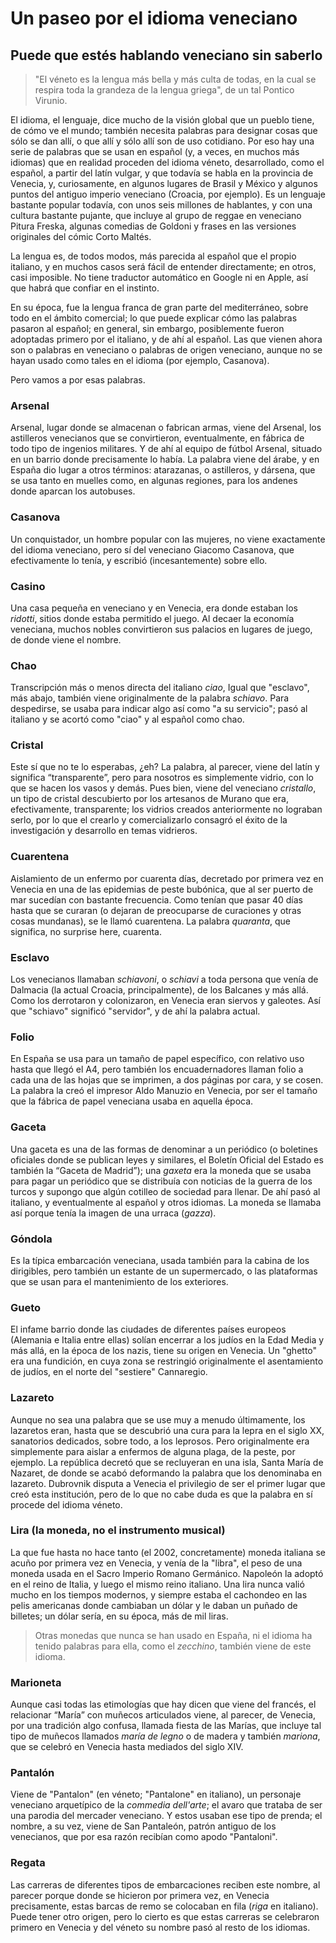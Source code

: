 # Un paseo por el idioma veneciano
## Puede que estés hablando veneciano sin saberlo

> "El véneto es la lengua más bella y más culta de todas, en la cual se respira
> toda la grandeza de la lengua griega", de un tal Pontico Virunio.

El idioma, el lenguaje, dice mucho de la visión global que un pueblo
tiene, de cómo ve el mundo; también necesita palabras para designar
cosas que sólo se dan allí, o que allí y sólo allí son de uso
cotidiano. Por eso hay una serie de palabras que se usan en español
(y, a veces, en muchos más idiomas) que en realidad proceden del
idioma véneto, desarrollado, como el español, a partir del latín
vulgar, y que todavía se habla en la provincia de Venecia, y,
curiosamente, en algunos lugares de Brasil y México y algunos puntos del antiguo
imperio veneciano (Croacia, por ejemplo). Es un lenguaje bastante
popular todavía, con unos seis millones de hablantes, y con una
cultura bastante pujante, que incluye al grupo de reggae en veneciano
Pitura Freska, algunas comedias de Goldoni y frases en las versiones
originales del cómic Corto Maltés.

La lengua es, de todos modos, más parecida al español que el propio
italiano, y en muchos casos será fácil de entender directamente; en
otros, casi imposible. No tiene traductor automático en Google ni en
Apple, así que habrá que confiar en el instinto.

En su época, fue la lengua franca de gran parte del
mediterráneo, sobre todo en el ámbito comercial; lo que puede explicar
cómo las palabras pasaron al español; en general, sin embargo,
posiblemente fueron adoptadas primero por el italiano, y de ahí al
español. Las que vienen ahora son o palabras en veneciano o palabras
de origen veneciano, aunque no se hayan usado como tales en el idioma
(por ejemplo, Casanova).

Pero vamos a por esas palabras.

### Arsenal

Arsenal, lugar donde se almacenan o fabrican armas, viene del Arsenal, los
astilleros venecianos que se convirtieron, eventualmente, en fábrica de todo
tipo de ingenios militares. Y de ahí al equipo de fútbol Arsenal, situado en un
barrio donde precisamente lo había. La palabra viene del árabe, y en España dio
lugar a otros términos: atarazanas, o astilleros, y dársena, que se usa tanto en
muelles como, en algunas regiones, para los andenes donde aparcan los autobuses.

### Casanova

Un conquistador, un hombre popular con las mujeres, no viene exactamente del
idioma veneciano, pero sí del veneciano Giacomo Casanova, que efectivamente lo
tenía, y escribió (incesantemente) sobre ello.

### Casino

Una casa pequeña en veneciano y en Venecia, era donde estaban los *ridotti*,
sitios donde estaba permitido el juego. Al decaer la economía veneciana, muchos
nobles convirtieron sus palacios en lugares de juego, de donde viene el nombre.

### Chao

Transcripción más o menos directa del italiano *ciao*, Igual que
"esclavo", más abajo, también viene originalmente de la palabra
*schiavo*. Para despedirse, se usaba para indicar algo así como "a su
servicio"; pasó al italiano y se acortó como "ciao" y al español como
chao.

### Cristal

Este sí que no te lo esperabas, ¿eh? La palabra, al parecer, viene del
latín y significa “transparente”, pero para nosotros es simplemente
vidrio, con lo que se hacen los vasos y demás. Pues bien, viene del
veneciano *cristallo*, un tipo de cristal descubierto por los
artesanos de Murano que era, efectivamente, transparente; los vidrios
creados anteriormente no lograban serlo, por lo que el crearlo y
comercializarlo consagró el éxito de la investigación y desarrollo en
temas vidrieros.

### Cuarentena

Aislamiento de un enfermo por cuarenta días, decretado por primera vez
en Venecia en una de las epidemias de peste bubónica, que al ser
puerto de mar sucedían con bastante frecuencia. Como tenían que
pasar 40 días hasta que se curaran (o dejaran de preocuparse de
curaciones y otras cosas mundanas), se le llamó cuarentena. La palabra
*quaranta*, que significa, no surprise here, cuarenta.

### Esclavo

Los venecianos llamaban *schiavoni*, o *schiavi* a toda persona que
venía de Dalmacia (la actual Croacia, principalmente), de los Balcanes
y más allá. Como los derrotaron y colonizaron, en Venecia eran siervos
y galeotes. Así que "schiavo" significó "servidor", y de ahí la
palabra actual.

### Folio

En España se usa para un tamaño de papel específico, con relativo uso
hasta que llegó el A4, pero también los encuadernadores llaman folio a
cada una de las hojas que se imprimen, a dos páginas por cara, y se
cosen. La palabra la creó el impresor Aldo Manuzio en Venecia, por ser
el tamaño que la fábrica de papel veneciana usaba en aquella época.

### Gaceta

Una gaceta es una de las formas de denominar a un periódico (o
boletines oficiales donde se publican leyes y similares, el Boletín Oficial del Estado es también la “Gaceta de Madrid”); una *gaxeta*
era la moneda que se usaba para pagar un periódico que se distribuía
con noticias de la guerra de los turcos y supongo que algún cotilleo
de sociedad para llenar. De ahí pasó al italiano, y eventualmente al
español y otros idiomas. La moneda se llamaba así porque tenía la
imagen de una urraca (*gazza*).

### Góndola

Es la típica embarcación veneciana, usada también para la cabina de los
dirigibles, pero también un estante de un supermercado, o las plataformas que se
usan para el mantenimiento de los exteriores.

### Gueto

El infame barrio donde las ciudades de diferentes países europeos
(Alemania e Italia entre ellas) solían encerrar a los judíos en la
Edad Media y más allá, en la época de los nazis, tiene su origen en
Venecia. Un "ghetto" era una fundición, en cuya zona se restringió
originalmente el asentamiento de judíos, en el norte del "sestiere"
Cannaregio.

### Lazareto

Aunque no sea una palabra que se use muy a menudo últimamente, los
lazaretos eran, hasta que se descubrió una cura para la lepra en el
siglo XX, sanatorios dedicados, sobre todo, a los leprosos. Pero
originalmente era simplemente para aislar a enfermos de alguna plaga,
de la peste, por ejemplo. La república decretó que se recluyeran en
una isla, Santa María de Nazaret, de donde se acabó deformando la
palabra que los denominaba en lazareto. Dubrovnik disputa a Venecia el
privilegio de ser el primer lugar que creó esta institución, pero de
lo que no cabe duda es que la palabra en sí procede del idioma véneto.

### Lira (la moneda, no el instrumento musical)

La que fue hasta no hace tanto (el 2002, concretamente) moneda
italiana se acuño por primera vez en Venecia, y venía de la "libra",
el peso de una moneda usada en el Sacro Imperio Romano
Germánico. Napoleón la adoptó en el reino de Italia, y luego el mismo
reino italiano. Una lira nunca valió mucho en los tiempos modernos, y
siempre estaba el cachondeo en las pelis americanas donde cambiaban un
dólar y le daban un puñado de billetes; un dólar sería, en su época,
más de mil liras.

> Otras monedas que nunca se han usado en España, ni el idioma ha
> tenido palabras para ella, como el *zecchino*, también viene de este
> idioma.

### Marioneta

Aunque casi todas las etimologías que hay dicen que viene del francés,
el relacionar “María” con muñecos articulados viene, al parecer, de
Venecia, por una tradición algo confusa, llamada fiesta de las Marías, que incluye tal tipo de
muñecos llamados *maría de legno* o de madera y también *mariona*, que se celebró en Venecia hasta mediados del siglo XIV.


### Pantalón

Viene de "Pantalon" (en véneto; "Pantalone" en italiano), un personaje
veneciano arquetípico de la *commedia dell'arte*; el avaro que trataba
de ser una parodia del mercader veneciano. Y estos usaban ese tipo de
prenda; el nombre, a su vez, viene de San Pantaleón, patrón antiguo de
los venecianos, que por esa razón recibían como apodo "Pantaloni".

### Regata

Las carreras de diferentes tipos de embarcaciones reciben este nombre,
al parecer porque donde se hicieron por primera vez, en Venecia
precisamente, estas barcas de remo se colocaban en fila (*riga* en
italiano). Puede tener otro origen, pero lo cierto es que estas
carreras se celebraron primero en Venecia y del véneto su nombre pasó
al resto de los idiomas.
